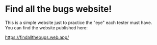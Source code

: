 # Find all the bugs website!

This is a simple website just to practice the "eye" each tester must have. You can find the website published here:

https://findallthebugs.web.app/
